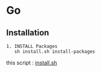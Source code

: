 # Go

## Installation

    1. INSTALL Packages
       sh install.sh install-packages

this script : [install.sh](https://github.com/ghsable/dotfiles/blob/master/bin/apl/go/install.sh)
